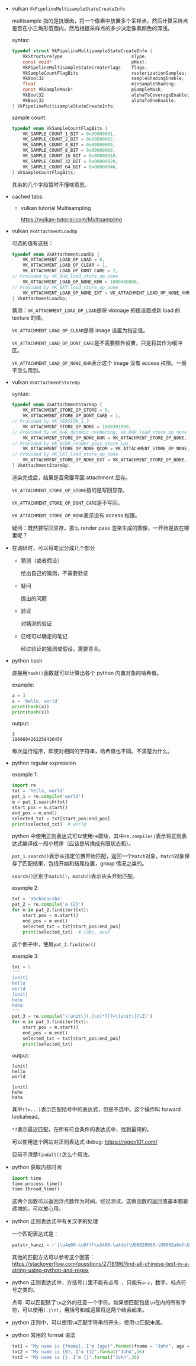 * vulkan `VkPipelineMultisampleStateCreateInfo`

	multisample 指的是抗锯齿，将一个像素中放置多个采样点，然后计算采样点是否在小三角形范围内，然后根据采样点的多少决定像素颜色的深浅。

	syntax:

	```c
	typedef struct VkPipelineMultisampleStateCreateInfo {
		VkStructureType                          sType;
		const void*                              pNext;
		VkPipelineMultisampleStateCreateFlags    flags;
		VkSampleCountFlagBits                    rasterizationSamples;
		VkBool32                                 sampleShadingEnable;
		float                                    minSampleShading;
		const VkSampleMask*                      pSampleMask;
		VkBool32                                 alphaToCoverageEnable;
		VkBool32                                 alphaToOneEnable;
	} VkPipelineMultisampleStateCreateInfo;
	```

	sample count:

	```c
	typedef enum VkSampleCountFlagBits {
		VK_SAMPLE_COUNT_1_BIT = 0x00000001,
		VK_SAMPLE_COUNT_2_BIT = 0x00000002,
		VK_SAMPLE_COUNT_4_BIT = 0x00000004,
		VK_SAMPLE_COUNT_8_BIT = 0x00000008,
		VK_SAMPLE_COUNT_16_BIT = 0x00000010,
		VK_SAMPLE_COUNT_32_BIT = 0x00000020,
		VK_SAMPLE_COUNT_64_BIT = 0x00000040,
	} VkSampleCountFlagBits;
	```

	其余的几个字段暂时不懂啥意思。

* cached tabs:

	* vulkan tutorial Multisampling
	
		<https://vulkan-tutorial.com/Multisampling>

* vulkan `VkAttachmentLoadOp`

	可选的值有这些：

	```c
	typedef enum VkAttachmentLoadOp {
		VK_ATTACHMENT_LOAD_OP_LOAD = 0,
		VK_ATTACHMENT_LOAD_OP_CLEAR = 1,
		VK_ATTACHMENT_LOAD_OP_DONT_CARE = 2,
	// Provided by VK_KHR_load_store_op_none
		VK_ATTACHMENT_LOAD_OP_NONE_KHR = 1000400000,
	// Provided by VK_EXT_load_store_op_none
		VK_ATTACHMENT_LOAD_OP_NONE_EXT = VK_ATTACHMENT_LOAD_OP_NONE_KHR,
	} VkAttachmentLoadOp;
	```

	猜测：`VK_ATTACHMENT_LOAD_OP_LOAD`是将 vkimage 的值设置成新 load 的 texture 的值。

	`VK_ATTACHMENT_LOAD_OP_CLEAR`是将 image 设置为指定值。

	`VK_ATTACHMENT_LOAD_OP_DONT_CARE`是不需要额外设置，只是将其作为缓冲区。

	`VK_ATTACHMENT_LOAD_OP_NONE_KHR`表示这个 image 没有 access 权限。一般不怎么用到。

* vulkan `VkAttachmentStoreOp`

	syntax:

	```c
	typedef enum VkAttachmentStoreOp {
		VK_ATTACHMENT_STORE_OP_STORE = 0,
		VK_ATTACHMENT_STORE_OP_DONT_CARE = 1,
	// Provided by VK_VERSION_1_3
		VK_ATTACHMENT_STORE_OP_NONE = 1000301000,
	// Provided by VK_KHR_dynamic_rendering, VK_KHR_load_store_op_none
		VK_ATTACHMENT_STORE_OP_NONE_KHR = VK_ATTACHMENT_STORE_OP_NONE,
	// Provided by VK_QCOM_render_pass_store_ops
		VK_ATTACHMENT_STORE_OP_NONE_QCOM = VK_ATTACHMENT_STORE_OP_NONE,
	// Provided by VK_EXT_load_store_op_none
		VK_ATTACHMENT_STORE_OP_NONE_EXT = VK_ATTACHMENT_STORE_OP_NONE,
	} VkAttachmentStoreOp;
	```

	渲染完成后，结果是否需要写回 attachment 显存。

	`VK_ATTACHMENT_STORE_OP_STORE`指的是写回显存。

	`VK_ATTACHMENT_STORE_OP_DONT_CARE`是不写回。

	`VK_ATTACHMENT_STORE_OP_NONE`表示没有 access 权限。

	疑问：既然要写回显存，那么 render pass 渲染生成的图像，一开始是放在哪里呢？

* 在调研时，可以将笔记分成几个部分

	* 猜测（或者假设）

		给出自己的猜测，不需要验证

	* 疑问

		提出的问题

	* 验证

		对猜测的验证

	* 已经可以确定的笔记

		经过验证的猜测或假设，需要背会。

* python hash

	直接用`hash()`函数就可以计算出各个 python 内置对象的哈希值。

	example:

	```py
	a = 3
	s = 'hello, world'
	print(hash(a))
	print(hash(s))
	```

	output:

	```
	3
	1966604262258436456
	```

	每次运行程序，即使对相同的字符串，哈希值也不同。不清楚为什么。

* python regular expression

	example 1:

	```python
	import re
	txt = 'hello, world'
	pat_1 = re.compile('world')
	m = pat_1.search(txt)
	start_pos = m.start()
	end_pos = m.end()
	selected_txt = txt[start_pos:end_pos]
	print(selected_txt)  # world
	```

	python 中使用正则表达式可以使用`re`模块，其中`re.compile()`表示将正则表达式编译成一段小程序（应该是转换成有限状态机）。

	`pat_1.search()`表示从指定位置开始匹配，返回一个`Match`对象，`Match`对象保存了匹配结果，包括开始和结尾位置，group 情况之类的。

	`search()`区别于`match()`，`match()`表示从头开始匹配。

	example 2:

	```python
	txt = 'abcbacaccba'
	pat_2 = re.compile('a.{2}')
	for m in pat_2.finditer(txt):
		start_pos = m.start()
		end_pos = m.end()
		selected_txt = txt[start_pos:end_pos]
		print(selected_txt)  # [abc, aca]
	```

	这个例子中，使用`pat_2.finditer()`

	example 3:

	```python
	txt = \
	'''
	[unit]
	hello
	world
	[unit]
	hehe
	haha
	'''
	pat_3 = re.compile('\[unit\](.|\n)*?(?=\[unit\]|\Z)')
	for m in pat_3.finditer(txt):
		start_pos = m.start()
		end_pos = m.end()
		selected_txt = txt[start_pos:end_pos]
		print(selected_txt)
	```

	output:

	```
	[unit]
	hello
	world

	[unit]
	hehe
	haha
	```

	其中`(?=...)`表示匹配括号中的表达式，但是不选中。这个操作叫 forward lookahead。

	`*?`表示最近匹配，在所有符合条件的表达式中，找到最短的。

	可以使用这个网站对正则表达式 debug: <https://regex101.com/>

	目前不清楚`findall()`怎么个用法。

* python 获取内核时间

	```python
	import time
	time.process_time()
	time.thread_time()
	```

	这两个函数可以返回浮点数作为时间。经过测试，这俩函数的返回值基本都是递增的。可以放心用。

* python 正则表达式中有关汉字的处理

	一个匹配表达式是：

	```python
	patstr_hanzi = r'[\u4e00-\u9fff\u3400-\u4dbf\U00020000-\U0002a6df\U0002a700-\U0002ebef\U00030000-\U000323af\ufa0e\ufa0f\ufa11\ufa13\ufa14\ufa1f\ufa21\ufa23\ufa24\ufa27\ufa28\ufa29\u3006\u3007][\ufe00-\ufe0f\U000e0100-\U000e01ef]?'
	```

	其他的匹配方法可以参考这个回答：<https://stackoverflow.com/questions/2718196/find-all-chinese-text-in-a-string-using-python-and-regex>

* python 正则表达式中，方括号`[]`里不能有点号`.`，只能有`a-z`，数字，标点符号之类的。

	点号`.`可以匹配除了`\n`之外的任意一个字符。如果想匹配包括`\n`在内的所有字符，可以使用`(.|\n)`，用括号和或运算将这两个结合起来。

* python 正则中，可以使用`\A`匹配字符串的开头，使用`\Z`匹配末尾。

* python 常用的 format 语法

	```python
	txt1 = "My name is {fname}, I'm {age}".format(fname = "John", age = 36)
	txt2 = "My name is {0}, I'm {1}".format("John",36)
	txt3 = "My name is {}, I'm {}".format("John",36) 
	```